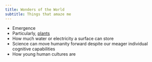 ```yaml
---
title: Wonders of the World
subtitle: Things that amaze me
---
```


- Emergence
- Particularly, [plants](/2011/03/06/seeds-of-assembly.html)
- How much water or electricity a surface can store
- Science can move humanity forward despite our meager individual cognitive capabilities
- How young human cultures are
